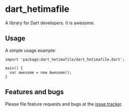 # dart_hetimafile

A library for Dart developers. It is awesome.

## Usage

A simple usage example:

    import 'package:dart_hetimafile/dart_hetimafile.dart';

    main() {
      var awesome = new Awesome();
    }

## Features and bugs

Please file feature requests and bugs at the [issue tracker][tracker].

[tracker]: http://example.com/issues/replaceme
